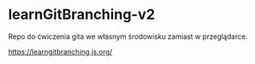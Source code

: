 # learnGitBranching-v2

Repo do ćwiczenia gita we własnym środowisku zamiast w przeglądarce.

https://learngitbranching.js.org/
